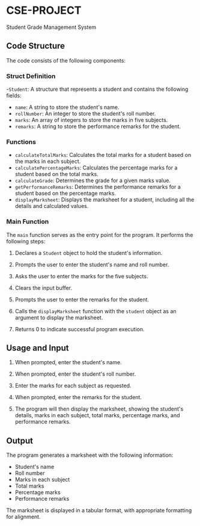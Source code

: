 # CSE-PROJECT
Student Grade Management System

## Code Structure

The code consists of the following components:

### Struct Definition

  -`Student`: A structure that represents a student and contains the following fields:
  - `name`: A string to store the student's name.
  - `rollNumber`: An integer to store the student's roll number.
  - `marks`: An array of integers to store the marks in five subjects.
  - `remarks`: A string to store the performance remarks for the student.

### Functions

- `calculateTotalMarks`: Calculates the total marks for a student based on the marks in each subject.
- `calculatePercentageMarks`: Calculates the percentage marks for a student based on the total marks.
- `calculateGrade`: Determines the grade for a given marks value.
- `getPerformanceRemarks`: Determines the performance remarks for a student based on the percentage marks.
- `displayMarksheet`: Displays the marksheet for a student, including all the details and calculated values.

### Main Function

The `main` function serves as the entry point for the program. It performs the following steps:

1. Declares a `Student` object to hold the student's information.

2. Prompts the user to enter the student's name and roll number.

3. Asks the user to enter the marks for the five subjects.

4. Clears the input buffer.

5. Prompts the user to enter the remarks for the student.

6. Calls the `displayMarksheet` function with the `student` object as an argument to display the marksheet.

7. Returns 0 to indicate successful program execution.

## Usage and Input

1. When prompted, enter the student's name.

2. When prompted, enter the student's roll number.

3. Enter the marks for each subject as requested.

4. When prompted, enter the remarks for the student.

5. The program will then display the marksheet, showing the student's details, marks in each subject, total marks, percentage marks, and performance remarks.

## Output

The program generates a marksheet with the following information:

- Student's name
- Roll number
- Marks in each subject
- Total marks
- Percentage marks
- Performance remarks

The marksheet is displayed in a tabular format, with appropriate formatting for alignment.
